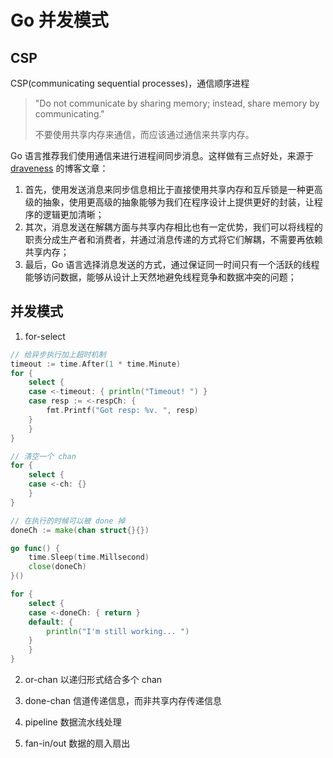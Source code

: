 # Go 并发模式

## CSP

CSP(communicating sequential processes)，通信顺序进程

>   "Do not communicate by sharing memory; instead, share memory by communicating."
>
>   不要使用共享内存来通信，而应该通过通信来共享内存。

Go 语言推荐我们使用通信来进行进程间同步消息。这样做有三点好处，来源于 [draveness](https://draveness.me/whys-the-design-communication-shared-memory) 的博客文章：

1.  首先，使用发送消息来同步信息相比于直接使用共享内存和互斥锁是一种更高级的抽象，使用更高级的抽象能够为我们在程序设计上提供更好的封装，让程序的逻辑更加清晰；
2.  其次，消息发送在解耦方面与共享内存相比也有一定优势，我们可以将线程的职责分成生产者和消费者，并通过消息传递的方式将它们解耦，不需要再依赖共享内存；
3.  最后，Go 语言选择消息发送的方式，通过保证同一时间只有一个活跃的线程能够访问数据，能够从设计上天然地避免线程竞争和数据冲突的问题；



## 并发模式

1.  for-select

```go
// 给异步执行加上超时机制
timeout := time.After(1 * time.Minute)
for {
    select {
    case <-timeout: { println("Timeout! ") }
    case resp := <-respCh: {
        fmt.Printf("Got resp: %v. ", resp)
    }
    }
}
```
```go
// 清空一个 chan
for {
    select {
    case <-ch: {}
    }
}
```
```go
// 在执行的时候可以被 done 掉
doneCh := make(chan struct{}{})

go func() {
    time.Sleep(time.Millsecond)
    close(doneCh)
}()

for {
    select {
    case <-doneCh: { return }
    default: {
        println("I'm still working... ")
    }
    }
}
```

2.  or-chan 以递归形式结合多个 chan

3.  done-chan 信道传递信息，而非共享内存传递信息

4.  pipeline 数据流水线处理
5.  fan-in/out 数据的扇入扇出

